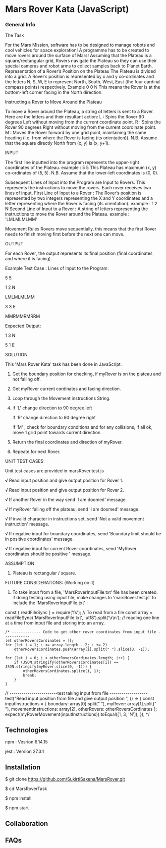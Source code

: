 #  Mars Rover Kata (JavaScript)

### General Info
The Task

For the Mars Mission, software has to be designed to manage robots and cool vehicles for space exploration! A programme has to be created to move rovers around the surface of Mars! Assuming that the Plateau is a square/rectangular grid, Rovers navigate the Plateau so they can use their special cameras and robot arms to collect samples back to Planet Earth.
Representation of a Rover’s Position on the Plateau
The Plateau is divided into a grid. A Rover’s position is represented by x and y co-ordinates and the letters N, S, W, E to represent North,
South, West, East (the four cardinal compass points) respectively.
Example
0 0 N
This means the Rover is at the bottom-left corner facing in the North direction.

Instructing a Rover to Move Around the Plateau

To move a Rover around the Plateau, a string of letters is sent to a Rover.
Here are the letters and their resultant action:
L  : Spins the Rover 90 degrees Left without moving from the current coordinate point.
R  : Spins the Rover 90 degrees Right without moving from the current coordinate point.
M  : Moves the Rover forward by one grid point, maintaining the same heading (i.e. from where the Rover is facing (its orientation)).
N.B. Assume that the square directly North from (x, y) is (x, y+1).


INPUT

The first line inputted into the program represents the upper-right coordinates of the Plateau.
example : 
5 5
This Plateau has maximum (x, y) co-ordinates of (5, 5).
N.B. Assume that the lower-left coordinates is (0, 0).

Subsequent Lines of Input into the Program are Input to Rovers. This represents the instructions to move the rovers.
Each rover receives two lines of input. 
First Line of Input to a Rover : The Rover’s position is represented by two integers representing the X and Y coordinates and a letter representing where the Rover is facing (its
orientation). example : 1 2 N
Second Line of Input to a Rover : A string of letters representing the instructions to move the Rover around the Plateau. example : 'LMLMLMLMM'

Movement Rules
Rovers move sequentially, this means that the first Rover needs to finish moving first before the next one can move.


OUTPUT

For each Rover, the output represents its final position (final coordinates and where it is facing).

Example Test Case :
Lines of Input to the Program:

5 5

1 2 N

LMLMLMLMM

3 3 E

MMRMMRMRRM

Expected Output:

1 3 N

5 1 E


SOLUTION

This 'Mars Rover Kata' task has been done in JavaScript.

1. Get the boundary position for checking, if myRover is on the plateau and not falling off.

2. Get myRover current cordinates and facing direction.

3. Loop through the Movement instructions String.

4. If 'L' change direction to 90 degree left

   If 'R' change direction to 90 degree right

   If 'M' , check for boundary conditions and for any collisions, if all ok, move 1 grid point towards current direction.

5. Return the final coordinates and direction of myRover.

6. Repeate for next Rover.


UNIT TEST CASES:

Unit test cases are provided in marsRover.test.js
 
 √ Read input position and give output position for Rover 1.
 
 √ Read input position and give output position for Rover 2.
 
 √ If another Rover in the way send 'I am doomed' message.
 
 √ If  myRover falling off the plateau, send 'I am doomed' message.
 
 √ If invalid character in instructions set, send 'Not a valid movement instruction' message.
 
 √ If  negative input for boundary coordinates, send 'Boundary limit should be in positive coordinates' message.
 
 √ If  negative input for current Rover coordinates, send 'MyRover coordinates should be positive ' message.

ASSUMPTION
1. Plateau is rectangular / square.

FUTURE CONSIDERATIONS:
(Working on it)
1. To take input from a file, 'MarsRoverInputFile.txt' file has been created.
if doing testing using input file, make changes to 'marsRover.test.js' to include the 'MarsRoverInputFile.txt' : 

const { readFileSync } = require('fs'); // To read from a file
const array = readFileSync('MarsRoverInputFile.txt', 'utf8').split('\r\n'); // reading one line at a time from input file and storing into an array.

    /* ------------- Code to get other rover coordinates from input file ------------
    let otherRoversCordinates = [];
    for (let i = 1; i <= array.length - 2; i += 2)
        otherRoversCordinates.push(array[i].split(" ").slice(0, -1));

    for (let i = 0; i < otherRoversCordinates.length; i++) {
        if (JSON.stringify(otherRoversCordinates[i]) == JSON.stringify(myRover.slice(0, -1))) {
            otherRoversCordinates.splice(i, 1);
            break;
        }
    }
  // ------------------------test taking input from file -------------------
    test("Read input position  from file and give output position ", () => {
        const inputInstructions = {
            boundary: array[0].split(" "),
            myRover: array[1].split(" "),
            movementInstructions: array[2],
            otherRovers: otherRoversCordinates
        };
        expect(myRoverMovement(inputInstructions)).toEqual([1, 3, 'N']);
    });
    */



## Technologies
npm  : Vesrion 6.14.15

jest : Version 27.3.1



## Installation
$ git clone https://github.com/SukirtiSaxena/MarsRover.git

$ cd MarsRoverTask

$ npm install

$ npm start


## Collaboration


## FAQs
